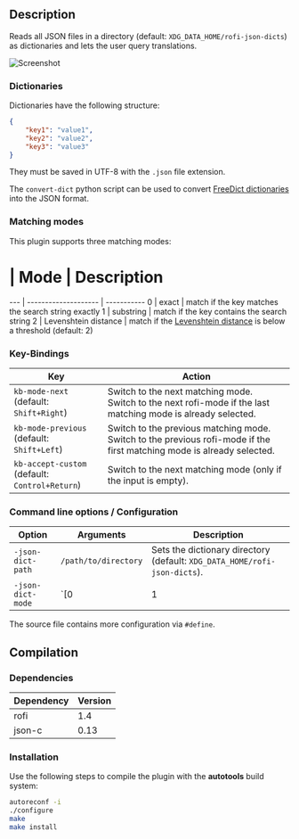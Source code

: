 
## Description

Reads all JSON files in a directory (default: `XDG_DATA_HOME/rofi-json-dicts`) as dictionaries and lets the user query translations.

![Screenshot](https://marvinkreis.github.io/rofi-plugins/rofi-dict/example.png)

### Dictionaries

Dictionaries have the following structure:

```json
{
    "key1": "value1",
    "key2": "value2",
    "key3": "value3"
}
```
They must be saved in UTF-8 with the `.json` file extension.

The `convert-dict` python script can be used to convert [FreeDict dictionaries](https://github.com/freedict/fd-dictionaries) into the JSON format.

### Matching modes

This plugin supports three matching modes:

#   | Mode                 | Description
--- | -------------------- | -----------
0   | exact                | match if the key matches the search string exactly
1   | substring            | match if the key contains the search string
2   | Levenshtein distance | match if the [Levenshtein distance](https://en.wikipedia.org/wiki/Levenshtein_distance) is below a threshold (default: 2)

### Key-Bindings

Key                                                  | Action
---------------------------------------------------- | ------
`kb-mode-next` <br/> (default: `Shift+Right`)        | Switch to the next matching mode. <br/> Switch to the next rofi-mode if the last matching mode is already selected.
`kb-mode-previous` <br/> (default: `Shift+Left`)     | Switch to the previous matching mode. <br/> Switch to the previous rofi-mode if the first matching mode is already selected.
`kb-accept-custom` <br/> (default: `Control+Return`) | Switch to the next matching mode (only if the input is empty).

### Command line options / Configuration

Option            | Arguments            | Description
----------------- | -------------------- | -----------
`-json-dict-path` | `/path/to/directory` | Sets the dictionary directory (default: `XDG_DATA_HOME/rofi-json-dicts`).
`-json-dict-mode` |  `[0 | 1 | 2]`       | Sets the matching mode (default: 0).

The source file contains more configuration via `#define`.



## Compilation

### Dependencies

| Dependency | Version |
| ---------- | ------- |
| rofi       | 1.4     |
| json-c     | 0.13    |

### Installation

Use the following steps to compile the plugin with the **autotools** build system:

```bash
autoreconf -i
./configure
make
make install
```
